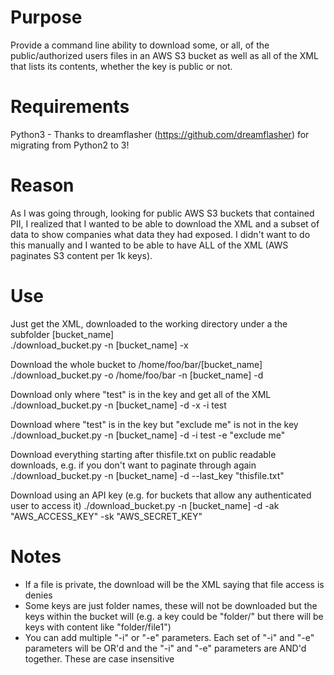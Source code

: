 # Purpose
Provide a command line ability to download some, or all, of the public/authorized users files in an AWS S3 bucket as well as all of the XML that lists its contents, whether the key is public or not.

# Requirements
Python3 - Thanks to dreamflasher (https://github.com/dreamflasher) for migrating from Python2 to 3!

# Reason
As I was going through, looking for public AWS S3 buckets that contained PII, I realized that I wanted to be able to download the XML and a subset of data to show companies what data they had exposed.  I didn't want to do this manually and I wanted to be able to have ALL of the XML (AWS paginates S3 content per 1k keys).

# Use
Just get the XML, downloaded to the working directory under a the subfolder [bucket_name]<br>
./download_bucket.py -n [bucket_name] -x

Download the whole bucket to /home/foo/bar/[bucket_name]<br>
./download_bucket.py -o /home/foo/bar -n [bucket_name] -d

Download only where "test" is in the key and get all of the XML<br>
./download_bucket.py -n [bucket_name] -d -x -i test

Download where "test" is in the key but "exclude me" is not in the key<br>
./download_bucket.py -n [bucket_name] -d -i test -e "exclude me"

Download everything starting after thisfile.txt on public readable downloads, e.g. if you don't want to paginate through again<br>
./download_bucket.py -n [bucket_name] -d --last_key "thisfile.txt"

Download using an API key (e.g. for buckets that allow any authenticated user to access it)
./download_bucket.py -n [bucket_name] -d -ak "AWS_ACCESS_KEY" -sk "AWS_SECRET_KEY"


# Notes
- If a file is private, the download will be the XML saying that file access is denies
- Some keys are just folder names, these will not be downloaded but the keys within the bucket will (e.g. a key could be "folder/" but there will be keys with content like "folder/file1")
- You can add multiple "-i" or "-e" parameters.  Each set of "-i" and "-e" parameters will be OR'd and the "-i" and "-e" parameters are AND'd together.  These are case insensitive
